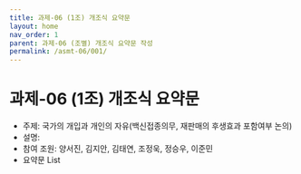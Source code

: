 ```yaml
---
title: 과제-06 (1조) 개조식 요약문
layout: home
nav_order: 1
parent: 과제-06 (조별) 개조식 요약문 작성
permalink: /asmt-06/001/
---
```


# 과제-06 (1조) 개조식 요약문

- 주제: 국가의 개입과 개인의 자유(백신접종의무, 재판매의 후생효과 포함여부 논의)
- 설명: 
- 참여 조원: 양서진, 김지안, 김태연, 조정욱, 정승우, 이준민
- 요약문 List

